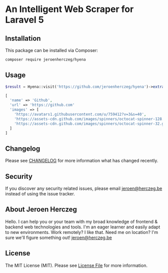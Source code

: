 # An Intelligent Web Scraper for Laravel 5

## Installation

This package can be installed via Composer:

``` bash
composer require jeroenherczeg/hyena
```

## Usage

```php
$result = Hyena::visit('https://github.com/jeroenherczeg/hyena')->extract(['name', 'url', 'images']);
```

```php
[
  'name' => 'Github',
  'url' => 'https://github.com'
  'images' => [
    'https://avatars1.githubusercontent.com/u/759412?v=3&s=40',
    'https://assets-cdn.github.com/images/spinners/octocat-spinner-128.gif',
    'https://assets-cdn.github.com/images/spinners/octocat-spinner-32.gif'
  ]
]
```

## Changelog

Please see [CHANGELOG](CHANGELOG.md) for more information what has changed recently.


## Security

If you discover any security related issues, please email jeroen@herczeg.be instead of using the issue tracker.

## About Jeroen Herczeg
Hello. I can help you or your team with my broad knowledge of frontend & backend web technologies and tools. I'm an eager learner and easily adapt to new environments. Work remotely? I like that. Need me on location? I'm sure we'll figure something out! jeroen@herczeg.be

## License

The MIT License (MIT). Please see [License File](LICENSE) for more information.
